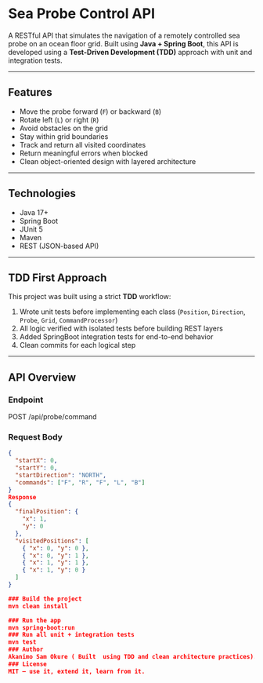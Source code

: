 # Sea Probe Control API

A RESTful API that simulates the navigation of a remotely controlled sea probe on an ocean floor grid. Built using **Java + Spring Boot**, this API is developed using a **Test-Driven Development (TDD)** approach with unit and integration tests.

---

##  Features

- Move the probe forward (`F`) or backward (`B`)
- Rotate left (`L`) or right (`R`)
- Avoid obstacles on the grid
- Stay within grid boundaries
- Track and return all visited coordinates
- Return meaningful errors when blocked
- Clean object-oriented design with layered architecture

---

##  Technologies

- Java 17+
- Spring Boot
- JUnit 5
- Maven
- REST (JSON-based API)

---

##  TDD First Approach

This project was built using a strict **TDD** workflow:

1.  Wrote unit tests before implementing each class (`Position`, `Direction`, `Probe`, `Grid`, `CommandProcessor`)
2.  All logic verified with isolated tests before building REST layers
3.  Added SpringBoot integration tests for end-to-end behavior
4.  Clean commits for each logical step

---

##  API Overview

### Endpoint
POST /api/probe/command

### Request Body

```json
{
  "startX": 0,
  "startY": 0,
  "startDirection": "NORTH",
  "commands": ["F", "R", "F", "L", "B"]
}
Response
{
  "finalPosition": {
    "x": 1,
    "y": 0
  },
  "visitedPositions": [
    { "x": 0, "y": 0 },
    { "x": 0, "y": 1 },
    { "x": 1, "y": 1 },
    { "x": 1, "y": 0 }
  ]
}

### Build the project
mvn clean install

### Run the app
mvn spring-boot:run
### Run all unit + integration tests
mvn test
### Author
Akanimo Sam Okure ( Built  using TDD and clean architecture practices).
### License
MIT – use it, extend it, learn from it.
